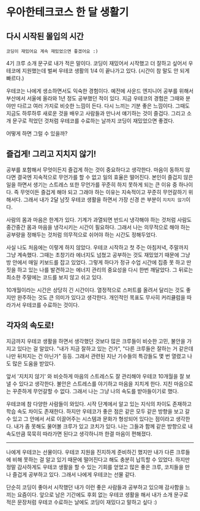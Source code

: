 # 우아한테크코스 한 달 생활기


## 다시 시작된 몰입의 시간

```
코딩이 재밌어요 계속 재밌었으면 좋겠어요 :)
```

4기 크루 소개 문구로 내가 적은 말이다. 코딩이 재밌어서 시작했고 더 잘하고 싶어서 우테코에 지원했는데 벌써 우테코 생활의 1/4 이 끝나가고 있다. (시간이 참 말도 안 되게 빠르다.)

우테코는 나에게 생소하면서도 익숙한 경험이다. 예전에 사운드 엔지니어 공부를 위해서 부산에서 서울에 올라와 1년 정도 공부했던 적이 있다. 지금 우테코의 경험은 그때와 분야만 다르고 여러 가지로 비슷한 느낌이 든다. 다시 느끼는 기분 좋은 느낌이다. 그때도 지금도 하루하루 새로운 것을 배우고 사람들과 만나서 얘기하는 것이 즐겁다. 그리고 소개 문구로 적었던 것처럼 우테코를 수료하는 날까지 코딩이 재밌었으면 좋겠다.

어떻게 하면 그럴 수 있을까?


## 즐겁게! 그리고 지치지 않기!
공부를 포함해서 무엇이든지 즐겁게 하는 것이 중요하다고 생각한다. 마음이 동하지 않다면 결국엔 지속적으로 무언가를 할 수 없고 일의 효율은 떨어진다. 본인이 즐겁지 않은 일을 하면서 생기는 스트레스 또한 무언가를 꾸준히 하지 못하게 되는 큰 이유 중 하나이다. 즉 무엇이든 즐겁게 해야 되고 그래야 하는 이유는 지속적이고 꾸준히 무언갈하기 위해서다. 그래서 내가 2달 남짓 우테코 생활을 하면서 가장 신경 쓴 부분이 `지치지 않기`이다.


사람의 몸과 마음은 한계가 있다. 기계가 과열되면 반드시 냉각해야 하는 것처럼 사람도 중간중간 몸과 마음을 냉각시키는 시간이 필요하다. 그래서 나는 의무적으로 해야 하는 공부량을 정해두는 것처럼 의무적으로 쉬어야 하는 시간도 정해두었다. 

사실 나도 처음에는 이렇게 하지 않았다. 우테코 시작하고 첫 주는 아침저녁, 주말까지 그냥 계속했다. 그때는 초창기라 에너지도 넘쳤고 공부하는 것도 재밌었기 때문에 그냥 방 안에서 매일 키보드를 잡고 있었다. 그렇게 하다가 정규 수업 시간에 집중 못 하고 딴짓을 하고 있는 나를 발견하고는 에너지 관리의 중요성을 다시 한번 깨달았다. 그 뒤로는 최소한 주말에는 코드를 보지 않고 쉬고 있다.

10개월이라는 시간은 상당히 긴 시간이다. 열정적으로 스퍼트를 올려서 달리는 것도 좋지만 완주하는 것도 큰 의미가 있다고 생각한다. 개인적인 목표도 무사히 커리큘럼을 따라가서 우테코를 수료하는 것이다.


## 각자의 속도로!
지금까지 우테코 생활을 하면서 생각했던 것보다 많은 크루들이 비슷한 고민, 불안을 가지고 있다는 걸 알았다. "내가 지금 잘하고 있는 건가", "다른 크루들은 잘하는 거 같은데 나만 뒤처지는 건 아닌가" 등등. 그래서 관련된 지난 기수들의 특강들도 몇 번 열렸고 나도 많은 도움을 받았다.

앞서 '지치지 않기' 와 비슷하게 마음의 스트레스도 잘 관리해야 우테코 10개월을 잘 보낼 수 있다고 생각한다. 불안은 스트레스를 야기하고 마음을 지치게 한다. 지친 마음으로는 꾸준하게 무언갈할 수 없다. 그래서 나는 그냥 나의 속도를 받아들이기로 했다. 

우테코에 참 다양한 사람들이 와있다. 시작 단계에서 알고 있는 지식의 차이도 존재하고 학습 속도 차이도 존재한다. 하지만 우테코가 좋은 점은 같은 모두 같은 방향을 보고 갈수 있고 그 안에서 서로 이끌어주는 시스템과 문화가 형성되어 있다는 점이라고 생각한다. 내가 좀 못해도 물어볼 크루가 있고 코치가 있다. 나는 그들과 함께 같은 방향으로 내 속도만큼 묵묵히 따라가면 된다고 생각하니까 한결 마음이 편해졌다.


---
나에게 우테코는 선물이다. 우테코 지원을 진지하게 준비하긴 했지만 내가 다른 크루들에 비해 못하는 걸 알고 있기 때문에 떨어진다고 해도 충분히 납득할 수 있었다. 하지만 정말 감사하게도 우테코 생활을 할 수 있는 기회를 얻었고 많은 좋은 크루, 코치들을 만나 즐겁게 공부하고 있다. 그래서 나에게 우테코는 선물 같다.


단순히 코딩이 좋아서 시작했던 내가 이런 좋은 사람들과 공부하고 있으매 감사함을 느끼는 요즘이다. 앞으로 남은 기간에도 후회 없는 우테코 생활을 해서 내가 소개 문구로 적은 문장처럼 우테코 수료하는 날에도 코딩이 재밌다고 말하고 싶다 :)
